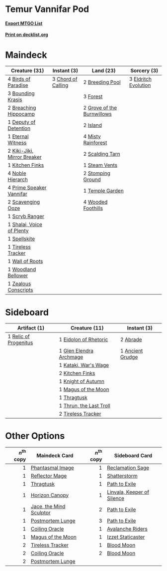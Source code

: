 # Temur Vannifar Pod

#### [Export MTGO List](../collection/Temur%20Vannifar%20Pod/Temur%20Vannifar%20Pod.txt)
#### [Print on decklist.org](http://decklist.org/?deckmain=4%09Birds%20of%20Paradise%0A3%09Bounding%20Krasis%0A2%09Breaching%20Hippocamp%0A2%09Breeding%20Pool%0A3%09Chord%20of%20Calling%0A1%09Deputy%20of%20Detention%0A3%09Eldritch%20Evolution%0A1%09Eternal%20Witness%0A3%09Forest%0A2%09Grove%20of%20the%20Burnwillows%0A2%09Island%0A2%09Kiki-Jiki,%20Mirror%20Breaker%0A1%09Kitchen%20Finks%0A4%09Misty%20Rainforest%0A4%09Noble%20Hierarch%0A4%09Prime%20Speaker%20Vannifar%0A2%09Scalding%20Tarn%0A2%09Scavenging%20Ooze%0A1%09Scryb%20Ranger%0A1%09Shalai,%20Voice%20of%20Plenty%0A1%09Spellskite%0A1%09Steam%20Vents%0A2%09Stomping%20Ground%0A1%09Temple%20Garden%0A1%09Tireless%20Tracker%0A1%09Wall%20of%20Roots%0A4%09Wooded%20Foothills%0A1%09Woodland%20Bellower%0A1%09Zealous%20Conscripts&deckside=2%09Abrade%0A1%09Ancient%20Grudge%0A1%09Eidolon%20of%20Rhetoric%0A1%09Glen%20Elendra%20Archmage%0A1%09Kataki,%20War's%20Wage%0A2%09Kitchen%20Finks%0A1%09Knight%20of%20Autumn%0A1%09Magus%20of%20the%20Moon%0A1%09Relic%20of%20Progenitus%0A1%09Thragtusk%0A1%09Thrun,%20the%20Last%20Troll%0A2%09Tireless%20Tracker)
# Maindeck

|                                            Creature (31)                                            |                                         Instant (3)                                         |                                              Land (23)                                              |                                          Sorcery (3)                                          |
|-----------------------------------------------------------------------------------------------------|---------------------------------------------------------------------------------------------|-----------------------------------------------------------------------------------------------------|-----------------------------------------------------------------------------------------------|
|4 [Birds of Paradise](http://gatherer.wizards.com/Pages/Card/Details.aspx?multiverseid=129906)       |3 [Chord of Calling](http://gatherer.wizards.com/Pages/Card/Details.aspx?multiverseid=383209)|2 [Breeding Pool](http://gatherer.wizards.com/Pages/Card/Details.aspx?multiverseid=97088)            |3 [Eldritch Evolution](http://gatherer.wizards.com/Pages/Card/Details.aspx?multiverseid=414456)|
|3 [Bounding Krasis](http://gatherer.wizards.com/Pages/Card/Details.aspx?multiverseid=398635)         |                                                                                             |3 [Forest](http://gatherer.wizards.com/Pages/Card/Details.aspx?multiverseid=439860)                  |                                                                                               |
|2 [Breaching Hippocamp](http://gatherer.wizards.com/Pages/Card/Details.aspx?multiverseid=373636)     |                                                                                             |2 [Grove of the Burnwillows](http://gatherer.wizards.com/Pages/Card/Details.aspx?multiverseid=130595)|                                                                                               |
|1 [Deputy of Detention](http://gatherer.wizards.com/Pages/Card/Details.aspx?multiverseid=457309)     |                                                                                             |2 [Island](http://gatherer.wizards.com/Pages/Card/Details.aspx?multiverseid=439857)                  |                                                                                               |
|1 [Eternal Witness](http://gatherer.wizards.com/Pages/Card/Details.aspx?multiverseid=51628)          |                                                                                             |4 [Misty Rainforest](http://gatherer.wizards.com/Pages/Card/Details.aspx?multiverseid=405102)        |                                                                                               |
|2 [Kiki-Jiki, Mirror Breaker](http://gatherer.wizards.com/Pages/Card/Details.aspx?multiverseid=50321)|                                                                                             |2 [Scalding Tarn](http://gatherer.wizards.com/Pages/Card/Details.aspx?multiverseid=405107)           |                                                                                               |
|1 [Kitchen Finks](http://gatherer.wizards.com/Pages/Card/Details.aspx?multiverseid=370458)           |                                                                                             |1 [Steam Vents](http://gatherer.wizards.com/Pages/Card/Details.aspx?multiverseid=405109)             |                                                                                               |
|4 [Noble Hierarch](http://gatherer.wizards.com/Pages/Card/Details.aspx?multiverseid=179434)          |                                                                                             |2 [Stomping Ground](http://gatherer.wizards.com/Pages/Card/Details.aspx?multiverseid=405110)         |                                                                                               |
|4 [Prime Speaker Vannifar](http://gatherer.wizards.com/Pages/Card/Details.aspx?multiverseid=457339)  |                                                                                             |1 [Temple Garden](http://gatherer.wizards.com/Pages/Card/Details.aspx?multiverseid=405112)           |                                                                                               |
|2 [Scavenging Ooze](http://gatherer.wizards.com/Pages/Card/Details.aspx?multiverseid=420783)         |                                                                                             |4 [Wooded Foothills](http://gatherer.wizards.com/Pages/Card/Details.aspx?multiverseid=405116)        |                                                                                               |
|1 [Scryb Ranger](http://gatherer.wizards.com/Pages/Card/Details.aspx?multiverseid=118924)            |                                                                                             |                                                                                                     |                                                                                               |
|1 [Shalai, Voice of Plenty](http://gatherer.wizards.com/Pages/Card/Details.aspx?multiverseid=442923) |                                                                                             |                                                                                                     |                                                                                               |
|1 [Spellskite](http://gatherer.wizards.com/Pages/Card/Details.aspx?multiverseid=397743)              |                                                                                             |                                                                                                     |                                                                                               |
|1 [Tireless Tracker](http://gatherer.wizards.com/Pages/Card/Details.aspx?multiverseid=409997)        |                                                                                             |                                                                                                     |                                                                                               |
|1 [Wall of Roots](http://gatherer.wizards.com/Pages/Card/Details.aspx?multiverseid=220566)           |                                                                                             |                                                                                                     |                                                                                               |
|1 [Woodland Bellower](http://gatherer.wizards.com/Pages/Card/Details.aspx?multiverseid=398511)       |                                                                                             |                                                                                                     |                                                                                               |
|1 [Zealous Conscripts](http://gatherer.wizards.com/Pages/Card/Details.aspx?multiverseid=240082)      |                                                                                             |                                                                                                     |                                                                                               |


# Sideboard

|                                          Artifact (1)                                          |                                          Creature (11)                                           |                                        Instant (3)                                        |
|------------------------------------------------------------------------------------------------|--------------------------------------------------------------------------------------------------|-------------------------------------------------------------------------------------------|
|1 [Relic of Progenitus](http://gatherer.wizards.com/Pages/Card/Details.aspx?multiverseid=174824)|1 [Eidolon of Rhetoric](http://gatherer.wizards.com/Pages/Card/Details.aspx?multiverseid=380409)  |2 [Abrade](http://gatherer.wizards.com/Pages/Card/Details.aspx?multiverseid=430772)        |
|                                                                                                |1 [Glen Elendra Archmage](http://gatherer.wizards.com/Pages/Card/Details.aspx?multiverseid=157977)|1 [Ancient Grudge](http://gatherer.wizards.com/Pages/Card/Details.aspx?multiverseid=235600)|
|                                                                                                |1 [Kataki, War's Wage](http://gatherer.wizards.com/Pages/Card/Details.aspx?multiverseid=382190)   |                                                                                           |
|                                                                                                |2 [Kitchen Finks](http://gatherer.wizards.com/Pages/Card/Details.aspx?multiverseid=370458)        |                                                                                           |
|                                                                                                |1 [Knight of Autumn](http://gatherer.wizards.com/Pages/Card/Details.aspx?multiverseid=452933)     |                                                                                           |
|                                                                                                |1 [Magus of the Moon](http://gatherer.wizards.com/Pages/Card/Details.aspx?multiverseid=136152)    |                                                                                           |
|                                                                                                |1 [Thragtusk](http://gatherer.wizards.com/Pages/Card/Details.aspx?multiverseid=430614)            |                                                                                           |
|                                                                                                |1 [Thrun, the Last Troll](http://gatherer.wizards.com/Pages/Card/Details.aspx?multiverseid=214050)|                                                                                           |
|                                                                                                |2 [Tireless Tracker](http://gatherer.wizards.com/Pages/Card/Details.aspx?multiverseid=409997)     |                                                                                           |


# Other Options

|*n*<sup>th</sup> copy|                                          Maindeck Card                                           |*n*<sup>th</sup> copy|                                           Sideboard Card                                            |
|--------------------:|--------------------------------------------------------------------------------------------------|--------------------:|-----------------------------------------------------------------------------------------------------|
|                    1|[Phantasmal Image](http://gatherer.wizards.com/Pages/Card/Details.aspx?multiverseid=220099)       |                    1|[Reclamation Sage](http://gatherer.wizards.com/Pages/Card/Details.aspx?multiverseid=389651)          |
|                    1|[Reflector Mage](http://gatherer.wizards.com/Pages/Card/Details.aspx?multiverseid=407667)         |                    1|[Shatterstorm](http://gatherer.wizards.com/Pages/Card/Details.aspx?multiverseid=130370)              |
|                    1|[Thragtusk](http://gatherer.wizards.com/Pages/Card/Details.aspx?multiverseid=430614)              |                    1|[Path to Exile](http://gatherer.wizards.com/Pages/Card/Details.aspx?multiverseid=220511)             |
|                    1|[Horizon Canopy](http://gatherer.wizards.com/Pages/Card/Details.aspx?multiverseid=409571)         |                    1|[Linvala, Keeper of Silence](http://gatherer.wizards.com/Pages/Card/Details.aspx?multiverseid=425838)|
|                    1|[Jace, the Mind Sculptor](http://gatherer.wizards.com/Pages/Card/Details.aspx?multiverseid=442051)|                    2|[Path to Exile](http://gatherer.wizards.com/Pages/Card/Details.aspx?multiverseid=220511)             |
|                    1|[Postmortem Lunge](http://gatherer.wizards.com/Pages/Card/Details.aspx?multiverseid=233054)       |                    3|[Path to Exile](http://gatherer.wizards.com/Pages/Card/Details.aspx?multiverseid=220511)             |
|                    1|[Coiling Oracle](http://gatherer.wizards.com/Pages/Card/Details.aspx?multiverseid=405176)         |                    1|[Avalanche Riders](http://gatherer.wizards.com/Pages/Card/Details.aspx?multiverseid=108835)          |
|                    1|[Magus of the Moon](http://gatherer.wizards.com/Pages/Card/Details.aspx?multiverseid=136152)      |                    1|[Izzet Staticaster](http://gatherer.wizards.com/Pages/Card/Details.aspx?multiverseid=253638)         |
|                    2|[Tireless Tracker](http://gatherer.wizards.com/Pages/Card/Details.aspx?multiverseid=409997)       |                    1|[Blood Moon](http://gatherer.wizards.com/Pages/Card/Details.aspx?multiverseid=45386)                 |
|                    2|[Coiling Oracle](http://gatherer.wizards.com/Pages/Card/Details.aspx?multiverseid=405176)         |                    2|[Blood Moon](http://gatherer.wizards.com/Pages/Card/Details.aspx?multiverseid=45386)                 |
|                    2|[Postmortem Lunge](http://gatherer.wizards.com/Pages/Card/Details.aspx?multiverseid=233054)       |                     |                                                                                                     |

